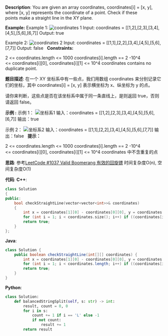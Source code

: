 __Description__:
You are given an array coordinates, coordinates[i] = [x, y], where [x, y] represents the coordinate of a point. Check if these points make a straight line in the XY plane.

__Example:__
Example 1:
![coordinates 1](https://assets.leetcode-cn.com/aliyun-lc-upload/uploads/2019/10/19/untitled-diagram-2.jpg)
Input: coordinates = [[1,2],[2,3],[3,4],[4,5],[5,6],[6,7]]
Output: true

Example 2:
![coordinates 2](https://assets.leetcode-cn.com/aliyun-lc-upload/uploads/2019/10/19/untitled-diagram-1.jpg)
Input: coordinates = [[1,1],[2,2],[3,4],[4,5],[5,6],[7,7]]
Output: false
 
__Constraints:__

2 <= coordinates.length <= 1000
coordinates[i].length == 2
-10^4 <= coordinates[i][0], coordinates[i][1] <= 10^4
coordinates contains no duplicate point.

__题目描述__:
在一个 XY 坐标系中有一些点，我们用数组 coordinates 来分别记录它们的坐标，其中 coordinates[i] = [x, y] 表示横坐标为 x、纵坐标为 y 的点。

请你来判断，这些点是否在该坐标系中属于同一条直线上，是则返回 true，否则请返回 false。

__示例 :__
示例 1：
![坐标系1](https://assets.leetcode-cn.com/aliyun-lc-upload/uploads/2019/10/19/untitled-diagram-2.jpg)
输入：coordinates = [[1,2],[2,3],[3,4],[4,5],[5,6],[6,7]]
输出：true

示例 2：
![坐标系2](https://assets.leetcode-cn.com/aliyun-lc-upload/uploads/2019/10/19/untitled-diagram-1.jpg)
输入：coordinates = [[1,1],[2,2],[3,4],[4,5],[5,6],[7,7]]
输出：false
 
__提示：__

2 <= coordinates.length <= 1000
coordinates[i].length == 2
-10^4 <= coordinates[i][0], coordinates[i][1] <= 10^4
coordinates 中不含重复的点

__思路__:
参考[LeetCode #1037 Valid Boomerang 有效的回旋镖](https://www.jianshu.com/p/9bef484a710a)
时间复杂度O(n), 空间复杂度O(1)

__代码__:
__C++__:
```C++
class Solution 
{
public:
    bool checkStraightLine(vector<vector<int>>& coordinates) 
    {
        int x = coordinates[1][0] - coordinates[0][0], y = coordinates[1][1] - coordinates[0][1];
        for (int i = 1; i < coordinates.size(); i++) if ((coordinates[i][0] - coordinates[0][0]) * y != x * (coordinates[i][1] - coordinates[0][1])) return false;
        return true;
    }
};
```

__Java__:
```Java
class Solution {
    public boolean checkStraightLine(int[][] coordinates) {
        int x = coordinates[1][0] - coordinates[0][0], y = coordinates[1][1] - coordinates[0][1];
        for (int i = 1; i < coordinates.length; i++) if ((coordinates[i][0] - coordinates[0][0]) * y != x * (coordinates[i][1] - coordinates[0][1])) return false;
        return true;
    }
}
```

__Python__:
```Python
class Solution:
    def balancedStringSplit(self, s: str) -> int:
        result, count = 0, 0
        for i in s:
            count += 1 if i == 'L' else -1
            if not count:
                result += 1
        return result
```